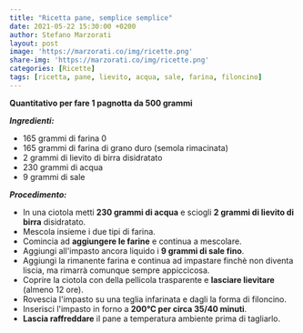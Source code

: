 ```yaml
---
title: "Ricetta pane, semplice semplice"
date: 2021-05-22 15:30:00 +0200
author: Stefano Marzorati
layout: post
image: 'https://marzorati.co/img/ricette.png'
share-img: 'https://marzorati.co/img/ricette.png'
categories: [Ricette]
tags: [ricetta, pane, lievito, acqua, sale, farina, filoncino]
---
```

**Quantitativo per fare 1 pagnotta da 500 grammi**   

***Ingredienti:***   

* 165 grammi di farina 0
* 165 grammi di farina di grano duro (semola rimacinata)
* 2 grammi di lievito di birra disidratato
* 230 grammi di acqua
* 9 grammi di sale

***Procedimento:***   

* In una ciotola metti **230 grammi di acqua** e sciogli **2 grammi di lievito di birra** disidratato.
* Mescola insieme i due tipi di farina.
* Comincia ad **aggiungere le farine** e continua a mescolare.   
* Aggiungi all'impasto ancora liquido i **9 grammi di sale fino**.   
* Aggiungi la rimanente farina e continua ad impastare finchè non diventa liscia, ma rimarrà comunque sempre appiccicosa.
* Coprire la ciotola con della pellicola trasparente e **lasciare lievitare** (almeno 12 ore).  
* Rovescia l'impasto su una teglia infarinata e dagli la forma di filoncino.   
* Inserisci l'impasto in forno a **200°C per circa 35/40 minuti**.
* **Lascia raffreddare** il pane a temperatura ambiente prima di tagliarlo.  
